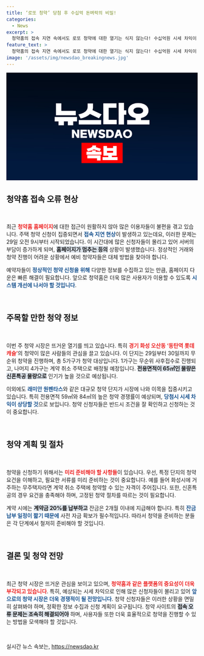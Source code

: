 ```yaml
---
title: ‘로또 청약’ 당첨 후 수십억 돈벼락의 비밀!
categories:
  - News
excerpt: >
  청약홈의 접속 지연 속에서도 로또 청약에 대한 열기는 식지 않는다! 수십억원 시세 차익이 예상되는 인기 청약 단지들의 청약이 시작되며 관심이 집중되고 있다. 누가 이 기회를 잡을 것인가?
feature_text: >
  청약홈의 접속 지연 속에서도 로또 청약에 대한 열기는 식지 않는다! 수십억원 시세 차익이 예상되는 인기 청약 단지들의 청약이 시작되며 관심이 집중되고 있다. 누가 이 기회를 잡을 것인가?
image: '/assets/img/newsdao_breakingnews.jpg'
---
```


<p><img src="/assets/img/newsdao_breakingnews.jpg" alt="koreaapp 속보" /></p>

<h2 data-ke-size="size26">청약홈 접속 오류 현상</h2>

<p data-ke-size="size16">&nbsp;</p>

<p>최근 <b><span style="color: #ee2323;">청약홈 홈페이지</span></b>에 대한 접근이 원활하지 않아 많은 이용자들이 불편을 겪고 있습니다. 주택 청약 신청이 집중되면서 <b><span style="color: #1a5490;">접속 지연 현상</span></b>이 발생하고 있는데요, 이러한 문제는 29일 오전 9시부터 시작되었습니다. 이 시간대에 많은 신청자들이 몰리고 있어 서버의 부담이 증가하게 되며, <b><span style="background-color: #21538527;">홈페이지가 멈추는 등의</span></b> 상황이 발생했습니다. 정상적인 거래와 청약 진행이 어려운 상황에서 예비 청약자들은 대체 방법을 찾아야 합니다. </p>

<p>예약자들이 <b><span style="color: #1a5490;">정상적인 청약 신청을 위해</span></b> 다양한 정보를 수집하고 있는 만큼, 홈페이지 다운은 빠른 해결이 필요합니다. 앞으로 청약홈은 더욱 많은 사용자가 이용할 수 있도록 <b><span style="color: #1a5490;">시스템 개선에 나서야 할 것입니다</span></b>.</p>

<p data-ke-size="size16">&nbsp;</p>

<h2 data-ke-size="size26">주목할 만한 청약 정보</h2>

<p data-ke-size="size16">&nbsp;</p>

<p>이번 주 청약 시장은 뜨거운 열기를 띄고 있습니다. 특히 <b><span style="color: #ee2323;">경기 화성 오산동 ‘동탄역 롯데캐슬’</span></b>의 청약이 많은 사람들의 관심을 끌고 있습니다. 이 단지는 29일부터 30일까지 무순위 청약을 진행하며, 총 5가구가 청약 대상입니다. 1가구는 무순위 사후접수로 진행되고, 나머지 4가구는 계약 취소 주택으로 배정될 예정입니다. <b><span style="background-color: #21538527;">전용면적이 65㎡인 물량은 신혼특공 물량으로</span></b> 인기가 높을 것으로 예상됩니다.</p>

<p>이외에도 <b><span style="color: #1a5490;">래미안 원펜타스</span></b>와 같은 대규모 청약 단지가 시장에 나와 이목을 집중시키고 있습니다. 특히 전용면적 59㎡와 84㎡의 높은 청약 경쟁률이 예상되며, <b><span style="color: #1a5490;">당첨시 시세 차익이 상당할 것</span></b>으로 보입니다. 청약 신청자들은 반드시 조건을 잘 확인하고 신청하는 것이 중요합니다.</p>

<p data-ke-size="size16">&nbsp;</p>

<h2 data-ke-size="size26">청약 계획 및 절차</h2>

<p data-ke-size="size16">&nbsp;</p>

<p>청약을 신청하기 위해서는 <b><span style="color: #ee2323;">미리 준비해야 할 사항들</span></b>이 있습니다. 우선, 특정 단지의 청약 요건을 이해하고, 필요한 서류를 미리 준비하는 것이 중요합니다. 예를 들어 화성시에 거주하는 무주택자라면 계약 취소 주택에 청약할 수 있는 자격이 주어집니다. 또한, 신혼특공의 경우 요건을 충족해야 하며, 고정된 청약 절차를 따르는 것이 필요합니다.</p>

<p>계약 시에는 <b><span style="background-color: #21538527;">계약금 20%를 납부하고</span></b> 잔금은 2개월 이내에 지급해야 합니다. 특히 <b><span style="color: #1a5490;">잔금 납부 일정이 짧기 때문에</span></b> 사전 자금 확보가 필수적입니다. 따라서 청약을 준비하는 분들은 각 단계에서 철저히 준비해야 할 것입니다.</p>

<p data-ke-size="size16">&nbsp;</p>

<h2 data-ke-size="size26">결론 및 청약 전망</h2>

<p data-ke-size="size16">&nbsp;</p>

<p>최근 청약 시장은 뜨거운 관심을 보이고 있으며, <b><span style="color: #ee2323;">청약홈과 같은 플랫폼의 중요성이 더욱 부각되고 있습니다</span></b>. 특히, 예상되는 시세 차익으로 인해 많은 신청자들이 몰리고 있어 <b><span style="color: #1a5490;">앞으로의 청약 시장은 더욱 경쟁적이 될 전망입니다</span></b>. 청약 신청자들은 이러한 상황을 면밀히 살펴봐야 하며, 정확한 정보 수집과 신청 계획이 요구됩니다. 청약 사이트의 <b><span style="background-color: #21538527;">접속 오류 문제는 조속히 해결되어야</span></b> 하며, 사용자들 또한 더욱 효율적으로 청약을 진행할 수 있는 방법을 모색해야 할 것입니다.</p>

<p data-ke-size="size16">&nbsp;</p>
실시간 뉴스 속보는, <a href="https://newsdao.kr" rel="dofollow">https://newsdao.kr</a>


